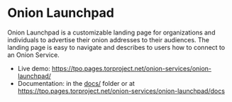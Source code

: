 # Onion Launchpad

Onion Launchpad is a customizable landing page for organizations and
individuals to advertise their onion addresses to their audiences. The landing
page is easy to navigate and describes to users how to connect to an Onion
Service.

* Live demo: https://tpo.pages.torproject.net/onion-services/onion-launchpad/
* Documentation: in the [docs/](docs) folder or at
  https://tpo.pages.torproject.net/onion-services/onion-launchpad/docs
